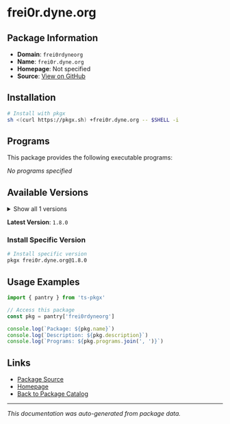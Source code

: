# frei0r.dyne.org

> 

## Package Information

- **Domain**: `frei0rdyneorg`
- **Name**: `frei0r.dyne.org`
- **Homepage**: Not specified
- **Source**: [View on GitHub](https://github.com/pkgxdev/pantry/tree/main/projects/frei0r.dyne.org/package.yml)

## Installation

```bash
# Install with pkgx
sh <(curl https://pkgx.sh) +frei0r.dyne.org -- $SHELL -i
```

## Programs

This package provides the following executable programs:

*No programs specified*

## Available Versions

<details>
<summary>Show all 1 versions</summary>

- `1.8.0`

</details>

**Latest Version**: `1.8.0`

### Install Specific Version

```bash
# Install specific version
pkgx frei0r.dyne.org@1.8.0
```

## Usage Examples

```typescript
import { pantry } from 'ts-pkgx'

// Access this package
const pkg = pantry['frei0rdyneorg']

console.log(`Package: ${pkg.name}`)
console.log(`Description: ${pkg.description}`)
console.log(`Programs: ${pkg.programs.join(', ')}`)
```

## Links

- [Package Source](https://github.com/pkgxdev/pantry/tree/main/projects/frei0r.dyne.org/package.yml)
- [Homepage](#)
- [Back to Package Catalog](../package-catalog.md)

---

*This documentation was auto-generated from package data.*
